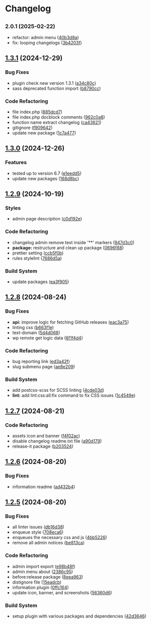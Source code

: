 # Changelog

## <small>2.0.1 (2025-02-22)</small>

* refactor: admin menu ([40b3d8a](https://github.com/yukyhendiawan/import-export-menu/commit/40b3d8a))
* fix: looping changelogs ([3b4203f](https://github.com/yukyhendiawan/import-export-menu/commit/3b4203f))

## [1.3.1](https://github.com/yukyhendiawan/import-export-menu/compare/1.3.0...1.3.1) (2024-12-29)


### Bug Fixes

* plugin check new version 1.3.1 ([a34c80c](https://github.com/yukyhendiawan/import-export-menu/commit/a34c80c2002de6d11758a2c040e65fcc67460b41))
* sass deprecated function import ([b8790cc](https://github.com/yukyhendiawan/import-export-menu/commit/b8790ccaa70612a29a1fc78ffb5a1d2d6fd55934))


### Code Refactoring

* file index.php ([885dcd7](https://github.com/yukyhendiawan/import-export-menu/commit/885dcd724129d22e38613bb82729c32d0ffc9982))
* file index.php docblock comments ([962c0a8](https://github.com/yukyhendiawan/import-export-menu/commit/962c0a808de70ec03c951d7331a179deece31617))
* function name extract changelog ([ca43621](https://github.com/yukyhendiawan/import-export-menu/commit/ca43621def1f9444bed7864dad4b7ab9b9f2e34f))
* gitignore ([f909642](https://github.com/yukyhendiawan/import-export-menu/commit/f90964282e7297b83c039511d2f247a8e84c79a2))
* update new package ([1c7a477](https://github.com/yukyhendiawan/import-export-menu/commit/1c7a477ee95eeec885c27f1965fa01dcc4af2d4d))

## [1.3.0](https://github.com/yukyhendiawan/import-export-menu/compare/1.2.9...1.3.0) (2024-12-26)


### Features

* tested up to version 6.7 ([e1eedd5](https://github.com/yukyhendiawan/import-export-menu/commit/e1eedd580eea6d61190bbaee4f1b3f84e534feef))
* update new packages ([168d8bc](https://github.com/yukyhendiawan/import-export-menu/commit/168d8bc155fe277d960e88272965f20bdb1e694f))

## [1.2.9](https://github.com/yukyhendiawan/import-export-menu/compare/1.2.8...1.2.9) (2024-10-19)


### Styles

* admin page description ([c0d192e](https://github.com/yukyhendiawan/import-export-menu/commit/c0d192e6049c65414deab891d0f315546a84bb06))


### Code Refactoring

* changelog admin remove text inside '**' markers ([947d3c0](https://github.com/yukyhendiawan/import-export-menu/commit/947d3c009437aad22af9fd54f1753e11c6a627fd))
* **package:** restructure and clean up package ([0696f88](https://github.com/yukyhendiawan/import-export-menu/commit/0696f88ad554f8474fdc9bfc95255fafd2e9cca5))
* prettier setting ([ccb5f0b](https://github.com/yukyhendiawan/import-export-menu/commit/ccb5f0b02415b3bb810d2bc02adfef90e1eb50d7))
* rules stylelint ([7686d5a](https://github.com/yukyhendiawan/import-export-menu/commit/7686d5a1bbccd0e79912984371f4ec21256e2635))


### Build System

* update packages ([ea3f905](https://github.com/yukyhendiawan/import-export-menu/commit/ea3f9057faf3f693c27c7a8f8552460c45ffd9d1))

## [1.2.8](https://github.com/yukyhendiawan/import-export-menu/compare/1.2.7...1.2.8) (2024-08-24)


### Bug Fixes

* **api:** improve logic for fetching GitHub releases ([eac3a75](https://github.com/yukyhendiawan/import-export-menu/commit/eac3a756dea3fc5a0dfa9a0e0287b1a3503252ab))
* linting css ([b663f1e](https://github.com/yukyhendiawan/import-export-menu/commit/b663f1e8926e0321c039d531717c86190dc15400))
* text-domain ([5d4d068](https://github.com/yukyhendiawan/import-export-menu/commit/5d4d0685cb1189048cb5507f2ea8bde50389fe92))
* wp remote get logic data ([6f1f4d4](https://github.com/yukyhendiawan/import-export-menu/commit/6f1f4d4dc5fe00e240cd35bb6eefcab6bd987ce3))


### Code Refactoring

* bug reporting link ([ed3a42f](https://github.com/yukyhendiawan/import-export-menu/commit/ed3a42fad804ff43653768a48b77f1dc4b7bc12b))
* slug submenu page ([ae8e209](https://github.com/yukyhendiawan/import-export-menu/commit/ae8e209ebe367f2c45a801e54f7239e58997b598))


### Build System

* add postcss-scss for SCSS linting ([4cde03d](https://github.com/yukyhendiawan/import-export-menu/commit/4cde03d1d6a9ff508dc5e0ee48d0ef5466379c8d))
* **lint:** add lint:css:all:fix command to fix CSS issues ([1c4549e](https://github.com/yukyhendiawan/import-export-menu/commit/1c4549e797eaccb71d66b4106c2635b6f0ca13aa))

## [1.2.7](https://github.com/yukyhendiawan/import-export-menu/compare/1.2.6...1.2.7) (2024-08-21)


### Code Refactoring

* assets icon and banner ([f4f02ac](https://github.com/yukyhendiawan/import-export-menu/commit/f4f02ace19128dc652963cb9df0fa934381b6ff1))
* disable changelog readme.txt file ([a90d179](https://github.com/yukyhendiawan/import-export-menu/commit/a90d1799045ab9e7ffc7220cd211a6689e75348e))
* release-it package ([b203524](https://github.com/yukyhendiawan/import-export-menu/commit/b2035249f6ce024b80eaf73f7b61377ea9c4f9b9))

## [1.2.6](https://github.com/yukyhendiawan/import-export-menu/compare/1.2.5...1.2.6) (2024-08-20)


### Bug Fixes

* information readme ([ad432b4](https://github.com/yukyhendiawan/import-export-menu/commit/ad432b461450e1ce26d5edd78df491cdfb44137f))

## [1.2.5](https://github.com/yukyhendiawan/import-export-menu/compare/1.2.4...1.2.5) (2024-08-20)


### Bug Fixes

* all linter issues ([db16d38](https://github.com/yukyhendiawan/import-export-menu/commit/db16d3888d6ed13a93fe52ffce335d09dfcbb5e0))
* enqueue style ([708eca6](https://github.com/yukyhendiawan/import-export-menu/commit/708eca6c7120ef5bbadfdbbe5478d7096575d284))
* enqueues the necessary css and js ([4bb5226](https://github.com/yukyhendiawan/import-export-menu/commit/4bb522623f771727a0039f958f39af4c62cbc234))
* remove all admin notices ([be813ca](https://github.com/yukyhendiawan/import-export-menu/commit/be813cae75062f6a2e83d2924651751d6cac1354))


### Code Refactoring

* admin import export ([e98b48f](https://github.com/yukyhendiawan/import-export-menu/commit/e98b48fb5de31096331494bcd228f576cbde0a6b))
* admin menu about ([2386c95](https://github.com/yukyhendiawan/import-export-menu/commit/2386c95de3a3e26ed008d0ae099a9cca0114cea3))
* before:release package ([8eea963](https://github.com/yukyhendiawan/import-export-menu/commit/8eea96332a778cd4b7eab3cf71389aa5d40b6a9f))
* distignore file ([15eadcb](https://github.com/yukyhendiawan/import-export-menu/commit/15eadcb5a335ae3babd1918004b6ba854fac565e))
* information plugin ([0ffc164](https://github.com/yukyhendiawan/import-export-menu/commit/0ffc1647ac873de13d8493c9d052558fba7f64b7))
* update icon, banner, and screenshots ([56360d6](https://github.com/yukyhendiawan/import-export-menu/commit/56360d6470615864c1e292617e42dc89865eea40))


### Build System

* setup plugin with various packages and dependencies ([42d3646](https://github.com/yukyhendiawan/import-export-menu/commit/42d3646c5378e26a24ae2466e96013d8aee65ec5))

